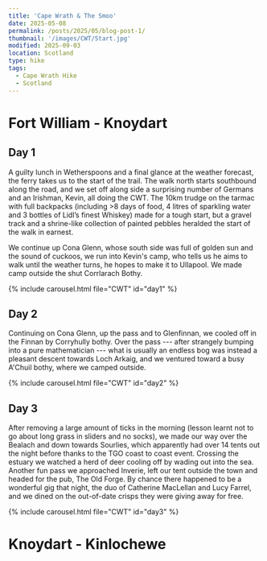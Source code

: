 ```yaml
---
title: 'Cape Wrath & The Smoo'
date: 2025-05-08
permalink: /posts/2025/05/blog-post-1/
thumbnail: '/images/CWT/Start.jpg'
modified: 2025-09-03
location: Scotland
type: hike
tags:
  - Cape Wrath Hike
  - Scotland
---
```


Fort William - Knoydart
=====

Day 1
-----
A guilty lunch in Wetherspoons and a final glance at the weather forecast, the ferry takes us to the start of the trail. The walk north starts southbound along the road, and we set off along side a surprising number of Germans and an Irishman, Kevin, all doing the CWT. The 10km trudge on the tarmac with full backpacks (including >8 days of food, 4 litres of sparkling water and 3 bottles of Lidl’s finest Whiskey) made for a tough start, but a gravel track and a shrine-like collection of painted pebbles heralded the start of the walk in earnest. 

We continue up Cona Glenn, whose south side was full of golden sun and the sound of cuckoos, we run into Kevin's camp, who tells us he aims to walk until the weather turns, he hopes to make it to Ullapool. We made camp outside the shut Corrlarach Bothy.

{% include carousel.html file="CWT" id="day1" %}


Day 2
-----

Continuing on Cona Glenn, up the pass and to Glenfinnan, we cooled off in the Finnan by Corryhully bothy. Over the pass --- after strangely bumping into a pure mathematician --- what is usually an endless bog was instead a pleasant descent towards Loch Arkaig, and we ventured toward a busy A'Chuil bothy, where we camped outside.

{% include carousel.html file="CWT" id="day2" %}

Day 3
-----

After removing a large amount of ticks in the morning (lesson learnt not to go about long grass in sliders and no socks), we made our way over the Bealach and down towards Sourlies, which apparently had over 14 tents out the night before thanks to the TGO coast to coast event. Crossing the estuary we watched a herd of deer cooling off by wading out into the sea. Another fun pass we approached Inverie, left our tent outside the town and headed for the pub, The Old Forge. 
By chance there happened to be a wonderful gig that night, the duo of Catherine MacLellan and Lucy Farrel, and we dined on the out-of-date crisps they were giving away for free.

{% include carousel.html file="CWT" id="day3" %}

Knoydart - Kinlochewe
======

